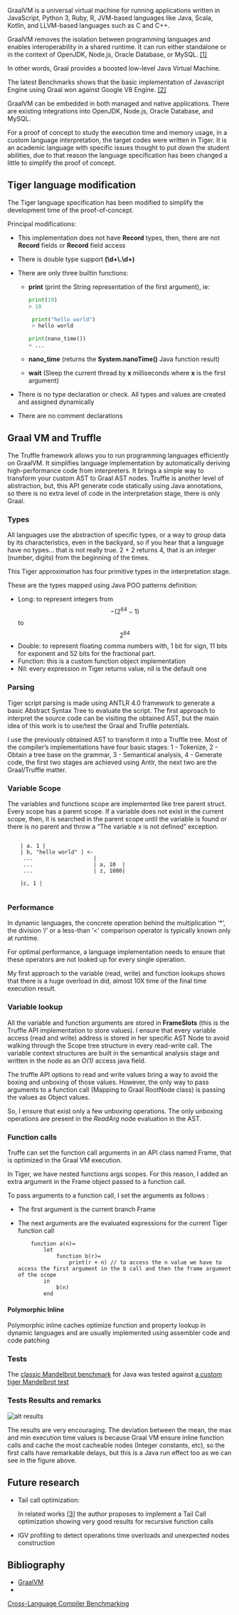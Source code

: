

GraalVM is a universal virtual machine for running applications written in JavaScript, Python 3, Ruby, R, JVM-based languages like Java, Scala, Kotlin, and LLVM-based languages such as C and C++.

GraalVM removes the isolation between programming languages and enables interoperability in a shared runtime. It can run either standalone or in the context of OpenJDK, Node.js, Oracle Database, or MySQL.
<a href="#bib1">[1]</a> 

In other words, Graal provides a boosted low-level Java Virtual Machine.

The latest Benchmarks shows that the basic implementation of Javascript Engine using Graal won against Google V8 Engine. <a href="#bib2">[2]</a>

GraalVM can be embedded in both managed and native applications. There are existing integrations into OpenJDK, Node.js, Oracle Database, and MySQL.

For a proof of concept to study the execution time and memory usage, in a custom language interpretation, the target codes were written in Tiger. It is an academic language with specific issues thought to put down the student abilities, due to that reason the language specification has been changed a little to simplify the proof of concept.


## Tiger language modification ##
The Tiger language specification has been modified to simplify the development time of the proof-of-concept.

Principal modifications:
-  This implementation does not have **Record** types, then, there are not  **Record** fields or **Record** field access

-  There is double type support **(\d+\\.\d+)**

- There are only three builtin functions:
    - **print** (print the String representation of the first argument), ie: 
        
        ``` python
        print(19)
        > 19
        ```
        

        ``` python
         print("hello world")
         > hello world
        ```
        
        ``` python
        print(nano_time())
        > ... 
        ```
    
    - **nano_time** (returns the **System.nanoTime()** Java function result)
    - **wait** (Sleep the current thread by **x** milliseconds where **x** is the first argument)
    
- There is no type declaration or check. All types and values are created and assigned dynamically

- There are no comment declarations

## Graal VM and Truffle

The Truffle framework allows you to run programming languages efficiently on GraalVM. It simplifies language implementation by automatically deriving high-performance code from interpreters. It brings a simple way to transform your custom AST to Graal AST nodes. Truffle is another level of abstraction, but, this API generate code statically using Java annotations, so there is no extra level of code in the interpretation stage, there is only Graal.


### Types

All languages use the abstraction of specific types, or a way to group data by its characteristics, even in the backyard, so if you hear that a language have no types... that is not really true. 2 + 2 returns 4, that is an integer (number, digits) from the beginning of the times.

This Tiger approximation has four primitive types in the interpretation stage.

These are the types mapped using Java POO patterns definition:

   - Long: to represent integers from $$-(2^{64} - 1)$$ to $$2^{64}$$
   - Double: to represent floating comma numbers with, 1 bit for sign, 11 bits for exponent and 52 bits for the fractional part.
   - Function: this is a custom function object implementation
   - Nil: every expression in Tiger returns value, nil is the default one


### Parsing

Tiger script parsing is made using ANTLR 4.0 framework to generate a basic Abstract Syntax Tree to evaluate the script. The first approach to interpret the source code can be visiting the obtained AST, but the main idea of this work is to use/test the Graal and Truflle potentials.

I use the previously obtained AST to transform it into a Truffle tree. Most of the compiler’s implementations have four basic stages: 1 - Tokenize, 2 - Obtain a tree base on the grammar, 3 - Semantical analysis, 4 - Generate code, the first two stages are achieved using Antlr, the next two are the Graal/Truffle matter.

### Variable Scope

The variables and functions scope are implemented like tree parent struct. Every scope has a parent scope. If a variable does not exist in the current scope, then, it is searched in the parent scope until the variable is found or there is no parent and throw a “The variable x is not defined” exception.

```
    
    | a. 1 |
    | b, "hello world" | <-
     ...                   |
     ...                   | a, 10  |
     ...                   | z, 1000|
     
    |c, 1 |
     
```

### Performance

In dynamic languages, the concrete operation behind the multiplication ‘*’, the division ‘/’ or a less-than ‘<’ comparison operator is typically known only at runtime.
 
For optimal performance, a language implementation needs to ensure that these operators are not looked up for every single operation. 

My first approach to the variable (read, write) and function lookups shows that there is a huge overload in did, almost 10X time of the final time execution result. 

### Variable lookup

All the variable and function arguments are stored in **FrameSlots** (this is the Truffle API implementation to store values). I ensure that every variable access (read and write) address is stored in her specific AST Node to avoid walking through the Scope tree structure in every read-write call. The variable context structures are built in the semantical analysis stage and written in the node as an *O(1)* access java field.

The truffle API options to read and write values bring a way to avoid the boxing and unboxing of those values. However, the only way to pass arguments to a function call (Mapping to Graal RootNode class) is passing the values as Object values.

So, I ensure that exist only a few unboxing operations. The only unboxing operations are present in the *ReadArg* node evaluation in the AST.

### Function calls

Truffe can set the function call arguments in an API class named Frame, that is optimized in the Graal VM execution.

In Tiger, we have nested functions args scopes. For this reason, I added an extra argument in the Frame object passed to a function call.

To pass arguments to a function call, I set the arguments as follows :
   - The first argument is the current branch Frame
   - The next arguments are the evaluated expressions for the current Tiger function call
    
        ```
            function a(n)=
                let
                    function b(r)=
                        print(r + n) // to access the n value we have to access the first argument in the b call and then the frame argument of the scope
                in
                    b(n)
                end
        ```
        
        
#### Polymorphic Inline
Polymorphic inline caches optimize function and property lookup in dynamic languages and are usually implemented using assembler code and code patching

### Tests

The <a href="https://github.com/smarr/Classic-Benchmarks/blob/master/benchmarks/Mandelbrot.java#L42ß">classic Mandelbrot benchmark</a> for Java was tested against <a href="https://github.com/Jacarte/tiger-Graal/src/tests/mandelbrot.tiger">a custom tiger Mandelbrot test<a>

### Tests Results and remarks

![alt results](/assets/img/result.png)

The results are very encouraging. The deviation between the mean, the max and min execution time values is because Graal VM ensure inline function calls and cache the most cacheable nodes (Integer constants, etc), so the first calls have remarkable delays, but this is a Java run effect too as we can see in the figure above.




## Future research
- Tail call optimization:

    In related works <a href="http://cesquivias.github.io/blog/2015/01/15/writing-a-language-in-truffle-part-4-adding-features-the-truffle-way/">[3]</a> the author proposes to implement a Tail Call optimization showing very good results for recursive function calls
- IGV profiling to detect operations time overloads and unexpected nodes construction

    
## Bibliography

- <a href="https://www.GraalVM.org" id="bib1">GraalVM</a>
- <a id="bib2" href="http://stefan-marr.de/papers/dls-marr-et-al-cross-language-compiler-benchmarking-are-we-fast-yet/">
Cross-Language Compiler Benchmarking</a>